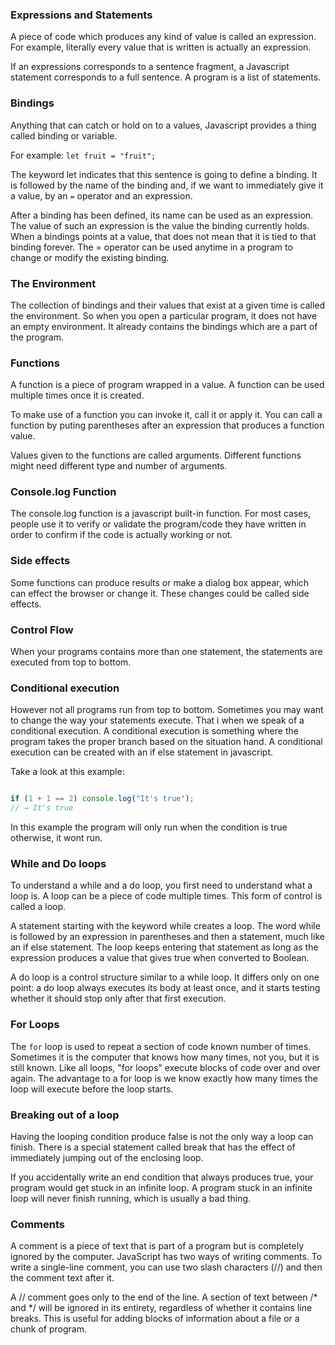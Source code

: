 ### Expressions and Statements
A piece of code which produces any kind of value is called an expression. For example, literally every value that is written is actually an expression. 

If an expressions corresponds to a sentence fragment, a Javascript statement corresponds to a full sentence. A program is a list of statements. 

### Bindings

Anything that can catch or hold on to a values, Javascript provides a thing called binding or variable.

For example: ```let fruit = "fruit";```


The keyword let indicates that this sentence is going to define a binding. It is followed by the name of the binding and, if we want to immediately give it a value, by an ```=``` operator and an expression.

After a binding has been defined, its name can be used as an expression. The value of such an expression is the value the binding currently holds. When a bindings points at a value, that does not mean that it is tied to that binding forever. The = operator can be used anytime in a program to change or modify the existing binding.

### The Environment
The collection of bindings and their values that exist at a given time is called the environment. So when you open a particular program, it does not have an empty environment. It already contains the bindings which are a part of the program. 


### Functions

A function is a piece of program wrapped in a value. A function can be used multiple times once it is created. 

To make use of a function you can invoke it, call it or apply it. You can call a function by puting parentheses after an expression that produces a function value. 

Values given to the functions are called arguments. Different functions might need different type and number of arguments. 

### Console.log Function

The console.log function is a javascript built-in function. For most cases, people use it to verify or validate the program/code they have written in order to confirm if the code is actually working or not. 

### Side effects

Some functions can produce results or make a dialog box appear, which can effect the browser or change it. These changes could be called side effects. 

### Control Flow

When your programs contains more than one statement, the statements are executed from top to bottom. 

### Conditional execution

However not all programs run from top to bottom. Sometimes you may want to change the way your statements execute. That i when we speak of a conditional execution. A conditional execution is something where the program takes the proper branch based on the situation hand.  A conditional execution can be created with an if else statement in javascript. 

Take a look at this example:
```Javascript

if (1 + 1 == 2) console.log("It's true");
// → It's true

```

In this example the program will only run when the condition is true otherwise, it wont run. 

### While and Do loops
To understand a while and a do loop, you first need to understand what a loop is. A loop can be a piece of code multiple times. This form of control is called a loop.

A statement starting with the keyword while creates a loop. The word while is followed by an expression in parentheses and then a statement, much like an if else statement. The loop keeps entering that statement as long as the expression produces a value that gives true when converted to Boolean.


A do loop is a control structure similar to a while loop. It differs only on one point: a do loop always executes its body at least once, and it starts testing whether it should stop only after that first execution.


### For Loops
The ```for``` loop is used to repeat a section of code known number of times. Sometimes it is the computer that knows how many times, not you, but it is still known. Like all loops, "for loops" execute blocks of code over and over again. The advantage to a for loop is we know exactly how many times the loop will execute before the loop starts.

### Breaking out of a loop

Having the looping condition produce false is not the only way a loop can finish. There is a special statement called break that has the effect of immediately jumping out of the enclosing loop.


If you accidentally write an end condition that always produces true, your program would get stuck in an infinite loop. A program stuck in an infinite loop will never finish running, which is usually a bad thing.

### Comments

A comment is a piece of text that is part of a program but is completely ignored by the computer. JavaScript has two ways of writing comments. To write a single-line comment, you can use two slash characters (//) and then the comment text after it.

A // comment goes only to the end of the line. A section of text between /* and */ will be ignored in its entirety, regardless of whether it contains line breaks. This is useful for adding blocks of information about a file or a chunk of program.